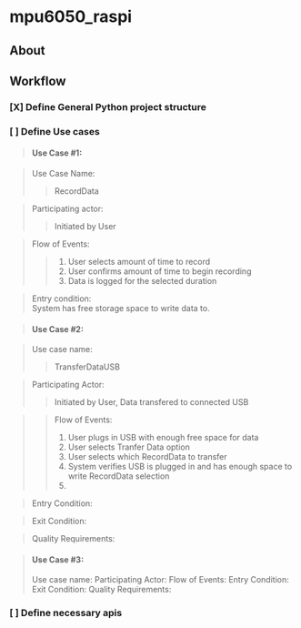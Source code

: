 # mpu6050_raspi

## About

## Workflow
### [X] Define General Python project structure

### [ ] Define Use cases 


> #### Use Case #1:

>Use Case Name: 			
>> RecordData

>Participating actor:	
>> Initiated by User

>Flow of Events:			
>> 1. User selects amount of time to record 
>> 2. User confirms amount of time to begin recording
>> 3. Data is logged for the selected duration

>Entry condition:		
> System has free storage space to write data to. 


>#### Use Case #2:

>Use case name:			
>> TransferDataUSB

>Participating Actor:	
>> Initiated by User, Data transfered to connected USB

>>Flow of Events:			
>> 1. User plugs in USB with enough free space for data
>> 2. User selects Tranfer Data option 
>> 3. User selects which RecordData to transfer
>> 4. System verifies USB is plugged in and has enough space to write RecordData selection
>> 5. 

>Entry Condition:

>Exit Condition:

>Quality Requirements:


>#### Use Case #3:
>Use case name:
>Participating Actor:
>Flow of Events:
>Entry Condition:
>Exit Condition:
>Quality Requirements:


### [ ] Define necessary apis  
